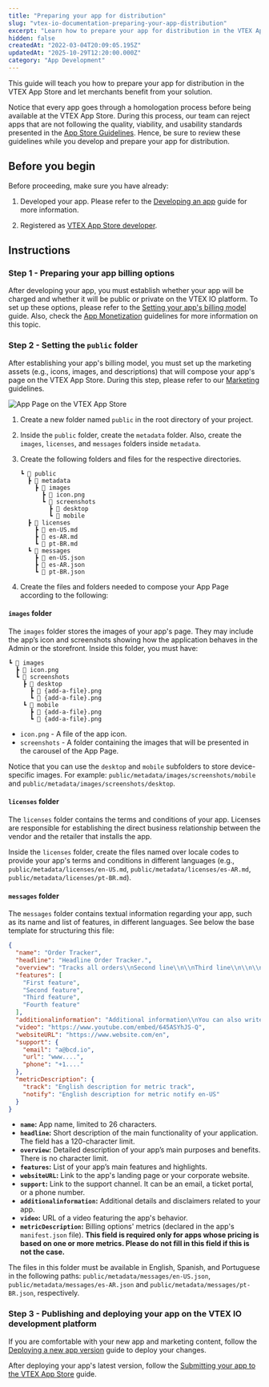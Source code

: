```yaml
---
title: "Preparing your app for distribution"
slug: "vtex-io-documentation-preparing-your-app-distribution"
excerpt: "Learn how to prepare your app for distribution in the VTEX App Store."
hidden: false
createdAt: "2022-03-04T20:09:05.195Z"
updatedAt: "2025-10-29T12:20:00.000Z"
category: "App Development"
---
```


This guide will teach you how to prepare your app for distribution in the VTEX App Store and let merchants benefit from your solution.

Notice that every app goes through a homologation process before being available at the VTEX App Store. During this process, our team can reject apps that are not following the quality, viability, and usability standards presented in the [App Store Guidelines](https://developers.vtex.com/docs/guides/vtex-io-documentation-homologation-requirements-for-vtex-app-store). Hence, be sure to review these guidelines while you develop and prepare your app for distribution.

## Before you begin

Before proceeding, make sure you have already:

1. Developed your app. Please refer to the [Developing an app](https://developers.vtex.com/docs/guides/vtex-io-documentation-developing-an-app) guide for more information.

2. Registered as [VTEX App Store developer](https://developers.vtex.com/docs/guides/vtex-io-documentation-becoming-a-registered-vtex-app-store-developer).

## Instructions

### Step 1 - Preparing your app billing options

After developing your app, you must establish whether your app will be charged and whether it will be public or private on the VTEX IO platform. To set up these options, please refer to the [Setting your app's billing model](https://developers.vtex.com/docs/guides/vtex-io-documentation-setting-your-apps-billing-model) guide. Also, check the [App Monetization](https://developers.vtex.com/docs/guides/vtex-io-documentation-business-guidelines-app-monetization) guidelines for more information on this topic.

### Step 2 - Setting the `public` folder

After establishing your app's billing model, you must set up the marketing assets (e.g., icons, images, and descriptions) that will compose your app's page on the VTEX App Store. During this step, please refer to our [Marketing](https://developers.vtex.com/docs/guides/vtex-io-documentation-business-guidelines-marketing-assets) guidelines.

![App Page on the VTEX App Store](https://cdn.jsdelivr.net/gh/vtexdocs/dev-portal-content@main/docs/guides/vtex-io/Perks/vtex-io-documentation-homologation-requirements-for-vtex-app-store/app-store-page-example.png?raw=true)

1. Create a new folder named `public` in the root directory of your project.
2. Inside the `public` folder, create the `metadata` folder. Also, create the `images`, `licenses`, and `messages` folders inside `metadata`.
3. Create the following folders and files for the respective directories.

    ```plaintext
    ┗ 📂 public
      ┣ 📂 metadata
        ┣ 📂 images
          ┣ 📄 icon.png
          ┗ 📂 screenshots
            ┣ 📂 desktop
            ┗ 📂 mobile
      ┣ 📂 licenses
        ┣ 📄 en-US.md
        ┣ 📄 es-AR.md
        ┗ 📄 pt-BR.md
      ┗ 📂 messages
        ┣ 📄 en-US.json
        ┣ 📄 es-AR.json
        ┗ 📄 pt-BR.json
    ```

4. Create the files and folders needed to compose your App Page according to the following:

#### `images` folder

The `images` folder stores the images of your app's page. They may include the app’s icon and screenshots showing how the application behaves in the Admin or the storefront. Inside this folder, you must have:

```plaintext
┗ 📂 images
  ┣ 📄 icon.png
  ┗ 📂 screenshots
    ┣ 📂 desktop
      ┣ 📄 {add-a-file}.png
      ┗ 📄 {add-a-file}.png
    ┗ 📂 mobile
      ┣ 📄 {add-a-file}.png
      ┗ 📄 {add-a-file}.png
```

- `icon.png` - A file of the app icon.
- `screenshots` - A folder containing the images that will be presented in the carousel of the App Page.

Notice that you can use the `desktop` and `mobile` subfolders to store device-specific images. For example: `public/metadata/images/screenshots/mobile` and `public/metadata/images/screenshots/desktop`.

#### `licenses` folder

The `licenses` folder contains the terms and conditions of your app. Licenses are responsible for establishing the direct business relationship between the vendor and the retailer that installs the app.

Inside the `licenses` folder, create the files named over locale codes to provide your app's terms and conditions in different languages (e.g., `public/metadata/licenses/en-US.md`, `public/metadata/licenses/es-AR.md`, `public/metadata/licenses/pt-BR.md`).

#### `messages` folder

The `messages` folder contains textual information regarding your app, such as its name and list of features, in different languages.
See below the base template for structuring this file:

```json
{
  "name": "Order Tracker",
  "headline": "Headline Order Tracker.",
  "overview": "Tracks all orders\\nSecond line\\n\\nThird line\\n\\n\\n\\n\\nFourth line",
  "features": [
    "First feature",
    "Second feature",
    "Third feature",
    "Fourth feature"
  ],
  "additionalinformation": "Additional information\\nYou can also write new lines here\\n\\n\\nIt should work just like the overview",
  "video": "https://www.youtube.com/embed/645ASYhJS-Q",
  "websiteURL": "https://www.website.com/en",
  "support": {
    "email": "a@bcd.io",
    "url": "www....",
    "phone": "+1...."
  },
  "metricDescription": {
    "track": "English description for metric track",
    "notify": "English description for metric notify en-US"
  }
}
```

- **`name`:** App name, limited to 26 characters.
- **`headline`:** Short description of the main functionality of your application. The field has a 120-character limit.
- **`overview`:** Detailed description of your app’s main purposes and benefits. There is no character limit.
- **`features`:** List of your app’s main features and highlights.
- **`websiteURL`:** Link to the app's landing page or your corporate website.
- **`support`:** Link to the support channel. It can be an email, a ticket portal, or a phone number.
- **`additionalinformation`:** Additional details and disclaimers related to your app.
- **`video`:** URL of a video featuring the app's behavior.
- **`metricDescription`:** Billing options' metrics (declared in the app's `manifest.json` file). **This field is required only for apps whose pricing is based on one or more metrics. Please do not fill in this field if this is not the case.**

The files in this folder must be available in English, Spanish, and Portuguese in the following paths: `public/metadata/messages/en-US.json`, `public/metadata/messages/es-AR.json` and `public/metadata/messages/pt-BR.json`, respectively.

### Step 3 - Publishing and deploying your app on the VTEX IO development platform

If you are comfortable with your new app and marketing content, follow the [Deploying a new app version](https://developers.vtex.com/docs/guides/vtex-io-documentation-making-your-new-app-version-publicly-available) guide to deploy your changes.

After deploying your app's latest version, follow the [Submitting your app to the VTEX App Store](https://developers.vtex.com/docs/guides/vtex-io-documentation-submitting-your-app-in-the-vtex-app-store) guide.
